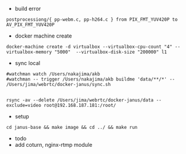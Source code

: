 - build error
```
postprocessiong/{ pp-webm.c, pp-h264.c } from PIX_FMT_YUV420P to AV_PIX_FMT_YUV420P
```

- docker machine create
```
docker-machine create -d virtualbox --virtualbox-cpu-count "4" --virtualbox-memory "5000"  --virtualbox-disk-size "200000" l1
```

- sync local
```
#watchman watch /Users/nakajima/akb
#watchman -- trigger /Users/nakajima/akb buildme 'data/**/*' -- /Users/jima/webrtc/docker-janus/sync.sh


rsync -av --delete /Users/jima/webrtc/docker-janus/data --exclude=video root@192.168.187.181:/root/
```

- setup
```
cd janus-base && make image && cd ../ && make run 
```

- todo
 - add coturn, nginx-rtmp module 
